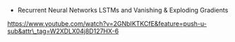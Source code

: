 * Recurrent Neural Networks LSTMs and Vanishing & Exploding Gradients

https://www.youtube.com/watch?v=2GNbIKTKCfE&feature=push-u-sub&attr\_tag=W2XDLX04j8D127HX-6



